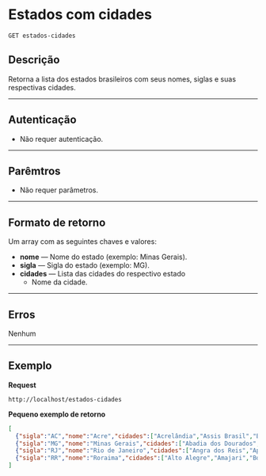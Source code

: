 # Estados com cidades

    GET estados-cidades

## Descrição
Retorna a lista dos estados brasileiros com seus nomes, siglas e suas respectivas cidades.

***

## Autenticação
* Não requer autenticação.

***

## Parêmtros
* Não requer parâmetros.

***

## Formato de retorno
Um array com as seguintes chaves e valores:

- **nome** — Nome do estado (exemplo: Minas Gerais).
- **sigla** — Sigla do estado (exemplo: MG).
- **cidades** — Lista das cidades do respectivo estado
    - Nome da cidade.

***

## Erros
Nenhum

***

## Exemplo
**Request**

    http://localhost/estados-cidades

**Pequeno exemplo de retorno**

```json
[
  {"sigla":"AC","nome":"Acre","cidades":["Acrelândia","Assis Brasil","Brasiléia","Bujari","Capixaba","Cruzeiro do Sul","Epitaciolândia"]},
  {"sigla":"MG","nome":"Minas Gerais","cidades":["Abadia dos Dourados","Abaeté","Abre Campo","Acaiaca","Açucena","Água Boa","Água Comprida","Aguanil","Águas Formosas","Águas Vermelhas","Aimorés","Aiuruoca"]},
  {"sigla":"RJ","nome":"Rio de Janeiro","cidades":["Angra dos Reis","Aperibé","Araruama","Areal","Armação de Búzios"]},
  {"sigla":"RR","nome":"Roraima","cidades":["Alto Alegre","Amajari","Boa Vista","Bonfim","Cantá"]}
]
```

